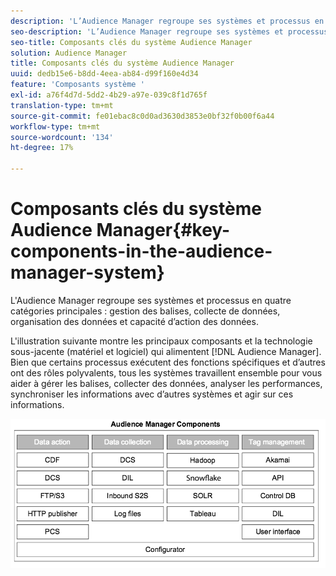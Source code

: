 ```yaml
---
description: 'L’Audience Manager regroupe ses systèmes et processus en quatre catégories principales : gestion des balises, collecte de données, organisation des données et capacité d’action des données.'
seo-description: 'L’Audience Manager regroupe ses systèmes et processus en quatre catégories principales : gestion des balises, collecte de données, organisation des données et capacité d’action des données.'
seo-title: Composants clés du système Audience Manager
solution: Audience Manager
title: Composants clés du système Audience Manager
uuid: dedb15e6-b8dd-4eea-ab84-d99f160e4d34
feature: 'Composants système '
exl-id: a76f4d7d-5dd2-4b29-a97e-039c8f1d765f
translation-type: tm+mt
source-git-commit: fe01ebac8c0d0ad3630d3853e0bf32f0b00f6a44
workflow-type: tm+mt
source-wordcount: '134'
ht-degree: 17%

---
```


# Composants clés du système Audience Manager{#key-components-in-the-audience-manager-system}

L&#39;Audience Manager regroupe ses systèmes et processus en quatre catégories principales : gestion des balises, collecte de données, organisation des données et capacité d’action des données.

<!-- 

c_compstack.xml

 -->

L&#39;illustration suivante montre les principaux composants et la technologie sous-jacente (matériel et logiciel) qui alimentent [!DNL Audience Manager]. Bien que certains processus exécutent des fonctions spécifiques et d’autres ont des rôles polyvalents, tous les systèmes travaillent ensemble pour vous aider à gérer les balises, collecter des données, analyser les performances, synchroniser les informations avec d’autres systèmes et agir sur ces informations.

![](assets/components.png)
